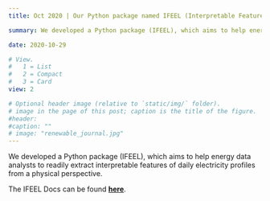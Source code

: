 ```yaml
---
title: Oct 2020 | Our Python package named IFEEL (Interpretable Feature Extraction of Electricity Loads) was released.

summary: We developed a Python package (IFEEL), which aims to help energy data analysts to readily extract interpretable features of daily electricity profiles from a physical perspective. 

date: 2020-10-29

# View.
#   1 = List
#   2 = Compact
#   3 = Card
view: 2

# Optional header image (relative to `static/img/` folder).
# image in the page of this post; caption is the title of the figure.
#header:
#caption: ""   
# image: "renewable_journal.jpg"   
---
```


We developed a Python package (IFEEL), which aims to help energy data analysts to readily extract interpretable features of daily electricity profiles from a physical perspective. 

The IFEEL Docs can be found [**here**](https://maomaohu.net/software/ifeel/).